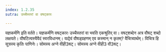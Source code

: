 ```yaml
---
index: 1.2.35
sutra: उच्चैस्तरां वा वषट्कारः

---
```

यज्ञकर्मणि इति वर्तते। यज्ञकर्मणि वषट्कारः उच्चैस्तरां वा भवति एकश्रुतिर् वा। वषट्शब्देन अत्र वौषट् शब्दो लक्षयते। वौषटित्यस्यैवैदं स्वरविधानम्। यद्येवं वौषड्ग्रहणम् एव कस्मान् न कृतम्? वैचित्र्यार्थम्। विचित्र हि सूत्रस्य कृतिः पाणिनेः। सोमस्य अग्ने वीही3षट्। सोमस्य अग्ने वीही3 वौ3षट्।